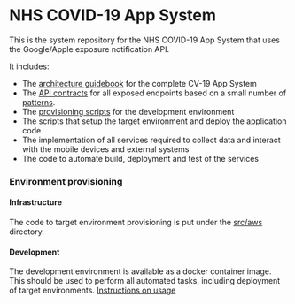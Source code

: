 # NHS COVID-19 App System

This is the system repository for the NHS COVID-19 App System that uses the Google/Apple exposure notification API.

It includes:

* The [architecture guidebook](doc/architecture/ag-architecture-guidebook.md) for the complete CV-19 App System
* The [API contracts](doc/architecture/api-contracts) for all exposed endpoints based on a small number of [patterns](doc/architecture/ag-architecture-guidebook.md).
* The [provisioning scripts](tools/provisioning/dev) for the development environment
* The scripts that setup the target environment and deploy the application code
* The implementation of all services required to collect data and interact with the mobile devices and external systems
* The code to automate build, deployment and test of the services

### Environment provisioning

#### Infrastructure

The code to target environment provisioning is put under the [src/aws](src/aws) directory.

#### Development

The development environment is available as a docker container image. This should be used to perform all automated
tasks, including deployment of target environments. [Instructions on usage](tools/provisioning/dev/README.md)

